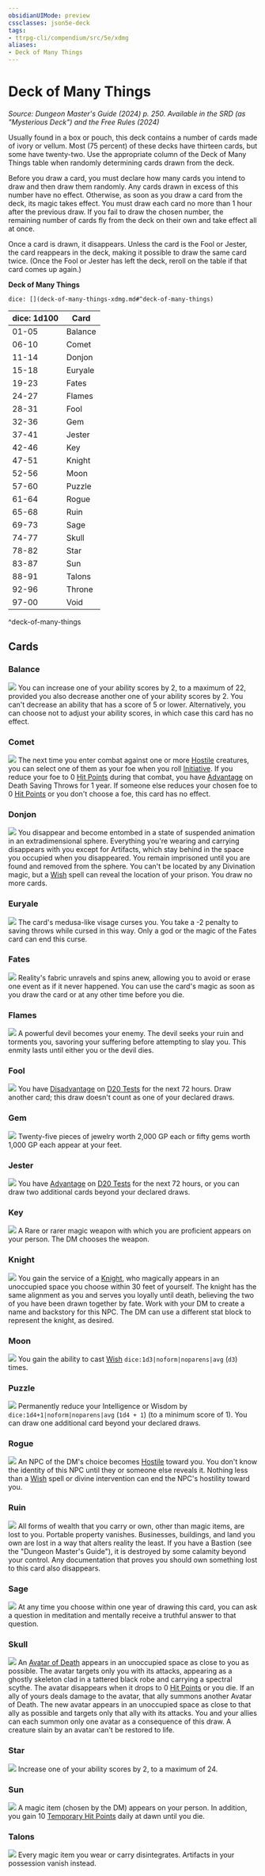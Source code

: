 ```yaml
---
obsidianUIMode: preview
cssclasses: json5e-deck
tags:
- ttrpg-cli/compendium/src/5e/xdmg
aliases:
- Deck of Many Things
---
```

# Deck of Many Things
*Source: Dungeon Master's Guide (2024) p. 250. Available in the <span title='Systems Reference Document (5.2)'>SRD</span> (as "Mysterious Deck") and the Free Rules (2024)*  

Usually found in a box or pouch, this deck contains a number of cards made of ivory or vellum. Most (75 percent) of these decks have thirteen cards, but some have twenty-two. Use the appropriate column of the Deck of Many Things table when randomly determining cards drawn from the deck.

Before you draw a card, you must declare how many cards you intend to draw and then draw them randomly. Any cards drawn in excess of this number have no effect. Otherwise, as soon as you draw a card from the deck, its magic takes effect. You must draw each card no more than 1 hour after the previous draw. If you fail to draw the chosen number, the remaining number of cards fly from the deck on their own and take effect all at once.

Once a card is drawn, it disappears. Unless the card is the Fool or Jester, the card reappears in the deck, making it possible to draw the same card twice. (Once the Fool or Jester has left the deck, reroll on the table if that card comes up again.)

**Deck of Many Things**

`dice: [](deck-of-many-things-xdmg.md#^deck-of-many-things)`

| dice: 1d100 | Card |
|-------------|------|
| 01-05 | Balance |
| 06-10 | Comet |
| 11-14 | Donjon |
| 15-18 | Euryale |
| 19-23 | Fates |
| 24-27 | Flames |
| 28-31 | Fool |
| 32-36 | Gem |
| 37-41 | Jester |
| 42-46 | Key |
| 47-51 | Knight |
| 52-56 | Moon |
| 57-60 | Puzzle |
| 61-64 | Rogue |
| 65-68 | Ruin |
| 69-73 | Sage |
| 74-77 | Skull |
| 78-82 | Star |
| 83-87 | Sun |
| 88-91 | Talons |
| 92-96 | Throne |
| 97-00 | Void |
^deck-of-many-things

## Cards

### Balance
![](Інструменти%20ДМ/CLI/decks/img/deck-of-many-things-03-balance.webp#card)
You can increase one of your ability scores by 2, to a maximum of 22, provided you also decrease another one of your ability scores by 2. You can't decrease an ability that has a score of 5 or lower. Alternatively, you can choose not to adjust your ability scores, in which case this card has no effect.

### Comet
![](Інструменти%20ДМ/CLI/decks/img/deck-of-many-things-12-comet.webp#card)
The next time you enter combat against one or more [Hostile](Інструменти%20ДМ/CLI/rules/variant-rules/hostile-attitude-xphb.md) creatures, you can select one of them as your foe when you roll [Initiative](Інструменти%20ДМ/CLI/rules/variant-rules/initiative-xphb.md). If you reduce your foe to 0 [Hit Points](Інструменти%20ДМ/CLI/rules/variant-rules/hit-points-xphb.md) during that combat, you have [Advantage](Інструменти%20ДМ/CLI/rules/variant-rules/advantage-xphb.md) on Death Saving Throws for 1 year. If someone else reduces your chosen foe to 0 [Hit Points](Інструменти%20ДМ/CLI/rules/variant-rules/hit-points-xphb.md) or you don't choose a foe, this card has no effect.

### Donjon
![](Інструменти%20ДМ/CLI/decks/img/deck-of-many-things-17-donjon.webp#card)
You disappear and become entombed in a state of suspended animation in an extradimensional sphere. Everything you're wearing and carrying disappears with you except for Artifacts, which stay behind in the space you occupied when you disappeared. You remain imprisoned until you are found and removed from the sphere. You can't be located by any Divination magic, but a [Wish](Інструменти%20ДМ/CLI/spells/wish-xphb.md) spell can reveal the location of your prison. You draw no more cards.

### Euryale
![](Інструменти%20ДМ/CLI/decks/img/deck-of-many-things-22-euryale.webp#card)
The card's medusa-like visage curses you. You take a -2 penalty to saving throws while cursed in this way. Only a god or the magic of the Fates card can end this curse.

### Fates
![](Інструменти%20ДМ/CLI/decks/img/deck-of-many-things-08-fates.webp#card)
Reality's fabric unravels and spins anew, allowing you to avoid or erase one event as if it never happened. You can use the card's magic as soon as you draw the card or at any other time before you die.

### Flames
![](Інструменти%20ДМ/CLI/decks/img/deck-of-many-things-20-flames.webp#card)
A powerful devil becomes your enemy. The devil seeks your ruin and torments you, savoring your suffering before attempting to slay you. This enmity lasts until either you or the devil dies.

### Fool
![](Інструменти%20ДМ/CLI/decks/img/deck-of-many-things-01-fool.webp#card)
You have [Disadvantage](Інструменти%20ДМ/CLI/rules/variant-rules/disadvantage-xphb.md) on [D20 Tests](Інструменти%20ДМ/CLI/rules/variant-rules/d20-test-xphb.md) for the next 72 hours. Draw another card; this draw doesn't count as one of your declared draws.

### Gem
![](Інструменти%20ДМ/CLI/decks/img/deck-of-many-things-05-gem.webp#card)
Twenty-five pieces of jewelry worth 2,000 GP each or fifty gems worth 1,000 GP each appear at your feet.

### Jester
![](Інструменти%20ДМ/CLI/decks/img/deck-of-many-things-14-jester.webp#card)
You have [Advantage](Інструменти%20ДМ/CLI/rules/variant-rules/advantage-xphb.md) on [D20 Tests](Інструменти%20ДМ/CLI/rules/variant-rules/d20-test-xphb.md) for the next 72 hours, or you can draw two additional cards beyond your declared draws.

### Key
![](Інструменти%20ДМ/CLI/decks/img/deck-of-many-things-02-key.webp#card)
A Rare or rarer magic weapon with which you are proficient appears on your person. The DM chooses the weapon.

### Knight
![](Інструменти%20ДМ/CLI/decks/img/deck-of-many-things-09-knight.webp#card)
You gain the service of a [Knight](Інструменти%20ДМ/CLI/bestiary/humanoid/knight-xmm.md), who magically appears in an unoccupied space you choose within 30 feet of yourself. The knight has the same alignment as you and serves you loyally until death, believing the two of you have been drawn together by fate. Work with your DM to create a name and backstory for this NPC. The DM can use a different stat block to represent the knight, as desired.

### Moon
![](Інструменти%20ДМ/CLI/decks/img/deck-of-many-things-11-moon.webp#card)
You gain the ability to cast [Wish](Інструменти%20ДМ/CLI/spells/wish-xphb.md) `dice:1d3|noform|noparens|avg` (`d3`) times.

### Puzzle
![](Інструменти%20ДМ/CLI/decks/img/deck-of-many-things-04-puzzle.webp#card)
Permanently reduce your Intelligence or Wisdom by `dice:1d4+1|noform|noparens|avg` (`1d4 + 1`) (to a minimum score of 1). You can draw one additional card beyond your declared draws.

### Rogue
![](Інструменти%20ДМ/CLI/decks/img/deck-of-many-things-06-rogue.webp#card)
An NPC of the DM's choice becomes [Hostile](Інструменти%20ДМ/CLI/rules/variant-rules/hostile-attitude-xphb.md) toward you. You don't know the identity of this NPC until they or someone else reveals it. Nothing less than a [Wish](Інструменти%20ДМ/CLI/spells/wish-xphb.md) spell or divine intervention can end the NPC's hostility toward you.

### Ruin
![](Інструменти%20ДМ/CLI/decks/img/deck-of-many-things-16-ruin.webp#card)
All forms of wealth that you carry or own, other than magic items, are lost to you. Portable property vanishes. Businesses, buildings, and land you own are lost in a way that alters reality the least. If you have a Bastion (see the "Dungeon Master's Guide"), it is destroyed by some calamity beyond your control. Any documentation that proves you should own something lost to this card also disappears.

### Sage
![](Інструменти%20ДМ/CLI/decks/img/deck-of-many-things-07-sage.webp#card)
At any time you choose within one year of drawing this card, you can ask a question in meditation and mentally receive a truthful answer to that question.

### Skull
![](Інструменти%20ДМ/CLI/decks/img/deck-of-many-things-19-skull.webp#card)
An [Avatar of Death](Інструменти%20ДМ/CLI/bestiary/undead/avatar-of-death-xdmg.md) appears in an unoccupied space as close to you as possible. The avatar targets only you with its attacks, appearing as a ghostly skeleton clad in a tattered black robe and carrying a spectral scythe. The avatar disappears when it drops to 0 [Hit Points](Інструменти%20ДМ/CLI/rules/variant-rules/hit-points-xphb.md) or you die. If an ally of yours deals damage to the avatar, that ally summons another Avatar of Death. The new avatar appears in an unoccupied space as close to that ally as possible and targets only that ally with its attacks. You and your allies can each summon only one avatar as a consequence of this draw. A creature slain by an avatar can't be restored to life.

### Star
![](Інструменти%20ДМ/CLI/decks/img/deck-of-many-things-13-star.webp#card)
Increase one of your ability scores by 2, to a maximum of 24.

### Sun
![](Інструменти%20ДМ/CLI/decks/img/deck-of-many-things-10-sun.webp#card)
A magic item (chosen by the DM) appears on your person. In addition, you gain 10 [Temporary Hit Points](Інструменти%20ДМ/CLI/rules/variant-rules/temporary-hit-points-xphb.md) daily at dawn until you die.

### Talons
![](Інструменти%20ДМ/CLI/decks/img/deck-of-many-things-21-talons.webp#card)
Every magic item you wear or carry disintegrates. Artifacts in your possession vanish instead.